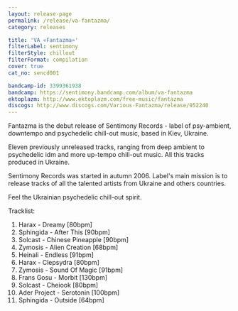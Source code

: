 ```yaml
---
layout: release-page
permalink: /release/va-fantazma/
category: releases

title: 'VA «Fantazma»'
filterLabel: sentimony
filterStyle: chillout
filterFormat: compilation
cover: true
cat_no: sencd001

bandcamp-id: 3399361938
bandcamp: https://sentimony.bandcamp.com/album/va-fantazma
ektoplazm: http://www.ektoplazm.com/free-music/fantazma
discogs: http://www.discogs.com/Various-Fantazma/release/952240
---
```


Fantazma is the debut release of Sentimony Records - label of psy-ambient, downtempo and psychedelic chill-out music, based in Kiev, Ukraine.

Eleven previously unreleased tracks, ranging from deep ambient to psychedelic idm and more up-tempo chill-out music. All this tracks produced in Ukraine.

Sentimony Records was started in autumn 2006. Label's main mission is to release tracks of all the talented artists from Ukraine and others countries.

Feel the Ukrainian psychedelic chill-out spirit.

Tracklist:

01. Harax - Dreamy [80bpm]
02. Sphingida - After This [90bpm]
03. Solcast - Chinese Pineapple [90bpm]
04. Zymosis - Alien Creation [68bpm]
05. Heinali - Endless [91bpm]
06. Harax - Clepsydra [80bpm]
07. Zymosis - Sound Of Magic [91bpm]
08. Frans Gosu - Morbit [130bpm]
09. Solcast - Cheiook [80bpm]
10. Ader Project - Serotonin [100bpm]
11. Sphingida - Outside [64bpm]
